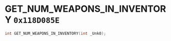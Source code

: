# GET_NUM_WEAPONS_IN_INVENTORY `0x118D085E`

```cpp
int GET_NUM_WEAPONS_IN_INVENTORY(int _Unk0);
```